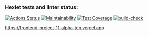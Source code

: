 ### Hexlet tests and linter status:
[![Actions Status](https://github.com/rizhik356/frontend-project-11/actions/workflows/hexlet-check.yml/badge.svg)](https://github.com/rizhik356/frontend-project-11/actions)
[![Maintainability](https://api.codeclimate.com/v1/badges/9acd4977297137b9f106/maintainability)](https://codeclimate.com/github/rizhik356/frontend-project-11/maintainability)
[![Test Coverage](https://api.codeclimate.com/v1/badges/9acd4977297137b9f106/test_coverage)](https://codeclimate.com/github/rizhik356/frontend-project-11/test_coverage)
[![build-check](https://github.com/rizhik356/frontend-project-11/actions/workflows/build-check.yml/badge.svg)](https://github.com/rizhik356/frontend-project-11/actions/workflows/build-check.yml)


https://frontend-project-11-alpha-ten.vercel.app
